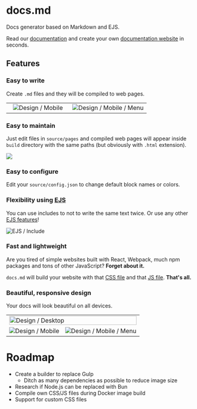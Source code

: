 
# docs.md

Docs generator based on Markdown and EJS.

Read our [documentation](https://docs-md.kirick.me) and create your own [documentation website](https://docs-md.kirick.me/getting-started.html) in seconds.

## Features

### Easy to write

Create `.md` files and they will be compiled to web pages.

<table>
  <tr>
    <td align=center width=45%>
      <img alt="Design / Mobile" src="https://user-images.githubusercontent.com/2053378/169659833-a1326811-671d-4a08-a3af-4ac412b90bb5.jpg">
    </td>
    <td align=center>
      <img alt="Design / Mobile / Menu" src="https://user-images.githubusercontent.com/2053378/169659836-13143815-21f6-47b5-90c4-5706331290ab.jpg">
    </td>
  </tr>
</table>

### Easy to maintain

Just edit files in `source/pages` and compiled web pages will appear inside `build` directory with the same paths (but obviously with `.html` extension).

![](https://user-images.githubusercontent.com/2053378/169660253-86210cb6-82cb-4def-b8b5-53fda2d9ed01.jpg)

### Easy to configure

Edit your `source/config.json` to change default block names or colors.

### Flexibility using [EJS](https://ejs.co)

You can use includes to not to write the same text twice. Or use any other [EJS features](https://ejs.co)!

<img alt="EJS / Include" src="https://user-images.githubusercontent.com/2053378/169659681-70aee81c-d750-493b-b22f-1b064c1c75b7.jpg">

### Fast and lightweight

Are you tired of simple websites built with React, Webpack, much npm packages and tons of other JavaScript? **Forget about it.**

`docs.md` will build your website with that [CSS file](https://docs-md.kirick.me/css/style.css) and that [JS file](https://docs-md.kirick.me/js/main.js). **That's all.**

### Beautiful, responsive design

Your docs will look beautiful on all devices.

<table>
  <tbody>
    <tr>
      <td colspan=2>
        <img width="100%" alt="Design / Desktop" src="https://user-images.githubusercontent.com/2053378/169659261-2ce172a8-d34c-4fb7-b71d-91281a9bc585.png">
      </td>
    </tr>
    <tr></tr>
    <tr>
      <td align=center>
        <img alt="Design / Mobile" src="https://user-images.githubusercontent.com/2053378/169659084-be1c0e06-501f-406c-ae28-746406d7269c.jpg">
      </td>
      <td align=center>
        <img alt="Design / Mobile / Menu" src="https://user-images.githubusercontent.com/2053378/169659070-cb19801e-01ba-437f-8945-1e76e1b8f3ce.jpg">
      </td>
    </tr>
  </tbody>
</table>

# Roadmap

- Create a builder to replace Gulp
  - Ditch as many dependencies as possible to reduce image size
- Research if Node.js can be replaced with Bun
- Compile own CSS/JS files during Docker image build
- Support for custom CSS files
